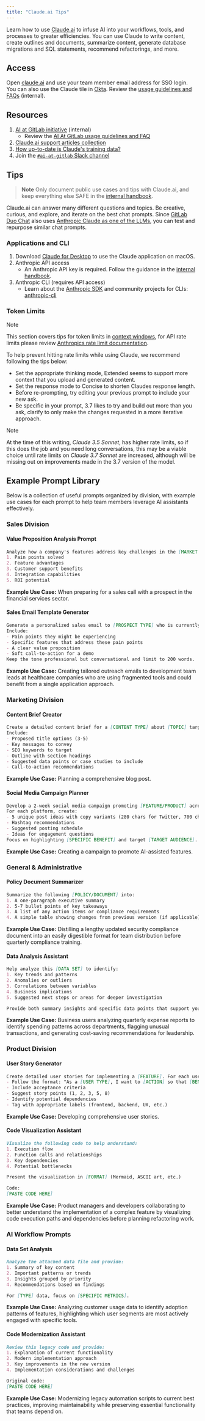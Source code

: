 ```yaml
---
title: "Claude.ai Tips"
---
```


Learn how to use [Claude.ai](https://claude.ai/) to infuse AI into your workflows, tools, and processes to greater efficiencies. You can use Claude to write content, create outlines and documents, summarize content, generate database migrations and SQL statements, recommend refactorings, and more.

## Access

Open [claude.ai](https://claude.ai/) and use your team member email address for SSO login. You can also use the Claude tile in [Okta](/handbook/it/okta/). Review the [usage guidelines and FAQs](https://internal.gitlab.com/handbook/company/ai-at-gitlab/#usage-guidelines-and-faqs) (internal).

## Resources

1. [AI at GitLab initiative](https://internal.gitlab.com/handbook/company/ai-at-gitlab/) (internal)
   - Review the [AI At GitLab usage guidelines and FAQ](https://internal.gitlab.com/handbook/company/ai-at-gitlab/#usage-guidelines-and-faqs)
1. [Claude.ai support articles collection](https://support.anthropic.com/en/collections/4078531-claude-ai)
1. [How up-to-date is Claude's training data?](https://support.anthropic.com/en/articles/8114494-how-up-to-date-is-claude-s-training-data)
1. Join the [`#ai-at-gitlab` Slack channel](https://gitlab.enterprise.slack.com/archives/C085M5071LG)

## Tips

> **Note** Only document public use cases and tips with Claude.ai, and keep everything else SAFE in the [internal handbook](https://internal.gitlab.com/handbook/company/ai-at-gitlab/).

Claude.ai can answer many different questions and topics. Be creative, curious, and explore, and iterate on the best chat prompts. Since [GitLab Duo Chat](gitlab-duo.md) also uses [Anthropic Claude as one of the LLMs](https://docs.gitlab.com/ee/user/gitlab_duo_chat/), you can test and repurpose similar chat prompts.

### Applications and CLI

1. Download [Claude for Desktop](https://claude.ai/download) to use the Claude application on macOS.
1. Anthropic API access
   - An Anthropic API key is required. Follow the guidance in the [internal handbook](https://internal.gitlab.com/handbook/legal-and-corporate-affairs/legal-privacy/#requests-for-anthropic-api-key-use).
1. Anthropic CLI (requires API access)
   - Learn about the [Anthropic SDK](https://docs.anthropic.com/en/docs/initial-setup#install-the-sdk) and community projects for CLIs: [anthropic-cli](https://github.com/dvcrn/anthropic-cli)

### Token Limits

> [!note]
> This section covers tips for token limits in [context windows](https://docs.anthropic.com/en/docs/build-with-claude/context-windows), for API rate limits please review [Anthropics rate limit documentation](https://docs.anthropic.com/en/api/rate-limits#rate-limits).

To help prevent hitting rate limits while using Claude, we recommend following the tips below:

- Set the appropriate thinking mode, Extended seems to support more context that you upload and generated content.
- Set the response mode to Concise to shorten Claudes response length.
- Before re-prompting, try editing your previous prompt to include your new ask.
- Be specific in your prompt, 3.7 likes to try and build out more than you ask, clarify to only make the changes requested in a more iterative approach.

> [!note]
> At the time of this writing, _Claude 3.5 Sonnet_, has higher rate limits, so if this does the job and you need long conversations, this may be a viable choice until rate limits on _Claude 3.7 Sonnet_ are increased, although will be missing out on improvements made in the 3.7 version of the model.

## Example Prompt Library

Below is a collection of useful prompts organized by division, with example use cases for each prompt to help team members leverage AI assistants effectively.

### Sales Division

#### Value Proposition Analysis Prompt

```markdown
Analyze how a company's features address key challenges in the [MARKET SEGMENT] space. Focus on:
1. Pain points solved
2. Feature advantages
3. Customer support benefits
4. Integration capabilities
5. ROI potential
```

**Example Use Case:** When preparing for a sales call with a prospect in the financial services sector.

#### Sales Email Template Generator

```markdown
Generate a personalized sales email to [PROSPECT TYPE] who is currently using [CURRENT SOLUTION].
Include:
- Pain points they might be experiencing
- Specific features that address these pain points
- A clear value proposition
- Soft call-to-action for a demo
Keep the tone professional but conversational and limit to 200 words.
```

**Example Use Case:** Creating tailored outreach emails to development team leads at healthcare companies who are using fragmented tools and could benefit from a single application approach.

### Marketing Division

#### Content Brief Creator

```markdown
Create a detailed content brief for a [CONTENT TYPE] about [TOPIC] targeted at [AUDIENCE].
Include:
- Proposed title options (3-5)
- Key messages to convey
- SEO keywords to target
- Outline with section headings
- Suggested data points or case studies to include
- Call-to-action recommendations
```

**Example Use Case:** Planning a comprehensive blog post.

#### Social Media Campaign Planner

```markdown
Develop a 2-week social media campaign promoting [FEATURE/PRODUCT] across LinkedIn and Twitter.
For each platform, create:
- 5 unique post ideas with copy variants (280 chars for Twitter, 700 chars for LinkedIn)
- Hashtag recommendations
- Suggested posting schedule
- Ideas for engagement questions
Focus on highlighting [SPECIFIC BENEFIT] and target [TARGET AUDIENCE].
```

**Example Use Case:** Creating a campaign to promote AI-assisted features.

### General & Administrative

#### Policy Document Summarizer

```markdown
Summarize the following [POLICY/DOCUMENT] into:
1. A one-paragraph executive summary
2. 5-7 bullet points of key takeaways
3. A list of any action items or compliance requirements
4. A simple table showing changes from previous version (if applicable)
```

**Example Use Case:** Distilling a lengthy updated security compliance document into an easily digestible format for team distribution before quarterly compliance training.

#### Data Analysis Assistant

```markdown
Help analyze this [DATA SET] to identify:
1. Key trends and patterns
2. Anomalies or outliers
3. Correlations between variables
4. Business implications
5. Suggested next steps or areas for deeper investigation

Provide both summary insights and specific data points that support your analysis.
```

**Example Use Case:** Business users analyzing quarterly expense reports to identify spending patterns across departments, flagging unusual transactions, and generating cost-saving recommendations for leadership.

### Product Division

#### User Story Generator

```markdown
Create detailed user stories for implementing a [FEATURE]. For each user story:
- Follow the format: "As a [USER TYPE], I want to [ACTION] so that [BENEFIT]"
- Include acceptance criteria
- Suggest story points (1, 2, 3, 5, 8)
- Identify potential dependencies
- Tag with appropriate labels (frontend, backend, UX, etc.)
```

**Example Use Case:** Developing comprehensive user stories.

#### Code Visualization Assistant

```markdown
Visualize the following code to help understand:
1. Execution flow
2. Function calls and relationships
3. Key dependencies
4. Potential bottlenecks

Present the visualization in [FORMAT] (Mermaid, ASCII art, etc.)

Code:
[PASTE CODE HERE]
```

**Example Use Case:** Product managers and developers collaborating to better understand the implementation of a complex feature by visualizing code execution paths and dependencies before planning refactoring work.

### AI Workflow Prompts

#### Data Set Analysis

```markdown
Analyze the attached data file and provide:
1. Summary of key content
2. Important patterns or trends
3. Insights grouped by priority
4. Recommendations based on findings

For [TYPE] data, focus on [SPECIFIC METRICS].
```

**Example Use Case:** Analyzing customer usage data to identify adoption patterns of features, highlighting which user segments are most actively engaged with specific tools.

#### Code Modernization Assistant

```markdown
Review this legacy code and provide:
1. Explanation of current functionality
2. Modern implementation approach
3. Key improvements in the new version
4. Implementation considerations and challenges

Original code:
[PASTE CODE HERE]
```

**Example Use Case:** Modernizing legacy automation scripts to current best practices, improving maintainability while preserving essential functionality that teams depend on.
